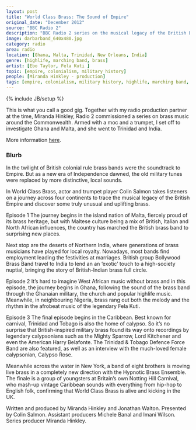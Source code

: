 ```yaml
---
layout: post
title: "World Class Brass: The Sound of Empire"
original_date: "December 2012"
source: "BBC Radio 2"
description: "BBC Radio 2 series on the musical legacy of the British Empire"
image: darbarband_640x480.jpg
category: radio
area: radio
location: [Ghana, Malta, Trinidad, New Orleans, India]
genre: [highlife, marching band, brass]
artist: [Ebo Taylor, Fela Kuti ]
topic: [empire, colonialism, military history]
people: [Miranda Hinkley - production]
tags: [empire, colonialism, military history, highlife, marching band, brass, Ghana, Malta, Trinidad, New Orleans, India, Ebo Taylor, Fela Kuti ]
---
```

{% include JB/setup %}

This is what you call a good gig. Together with my radio production partner at the time, Miranda Hinkley, Radio 2 commissioned a series on brass music around the Commonwealth. Armed with a moc and a trumpet, I set off to investigate Ghana and Malta, and she went to Trinidad and India.

More information <a href="http://nightjar.co.uk/tag/world-class-brass/">here</a>.

<h3>Blurb</h3>

In the twilight of British colonial rule brass bands were the soundtrack to Empire. But as a new era of Independence dawned, the old military tunes were replaced by more distinctive, local sounds.

In World Class Brass, actor and trumpet player Colin Salmon takes listeners on a journey across four continents to trace the musical legacy of the British Empire and discover some truly unusual and uplifting brass.

Episode 1
The journey begins in the island nation of Malta, fiercely proud of its brass heritage, but with Maltese culture being a mix of British, Italian and North African influences, the country has marched the British brass band to surprising new places.

Next stop are the deserts of Northern India, where generations of brass musicians have played for local royalty. Nowadays, most bands find employment leading the festivities at marriages. British group Bollywood Brass Band travel to India to lend an an ‘exotic’ touch to a high-society nuptial, bringing the story of British-Indian brass full circle.

Episode 2
It’s hard to imagine West African music without brass and in this episode, the journey begins in Ghana, following the sound of the brass band through the Ghanaian military, the church and popular highlife music. Meanwhile, in neighbouring Nigeria, brass rang out both the melody and the rhythm in the afrobeat music of the legendary Fela Kuti.

Episode 3
The final episode begins in the Caribbean. Best known for carnival, Trinidad and Tobago is also the home of calypso. So it’s no surprise that British-inspired military brass found its way onto recordings by legendary calypsonians such as the Mighty Sparrow, Lord Kitchener and even the American Harry Belafonte. The Trinidad & Tobago Defence Force Band are also featured, as well as an interview with the much-loved female calypsonian, Calypso Rose.

Meanwhile across the water in New York, a band of eight brothers is moving live brass in a completely new direction with the Hypnotic Brass Ensemble. The finale is a group of youngsters at Britain’s own Notting Hill Carnival, who mash-up vintage Caribbean sounds with everything from hip-hop to English folk, confirming that World Class Brass is alive and kicking in the UK.

Written and produced by Miranda Hinkley and Jonathan Walton. Presented by Colin Salmon. Assistant producers Michele Banal and Imani Wilson. Series producer Miranda Hinkley.
